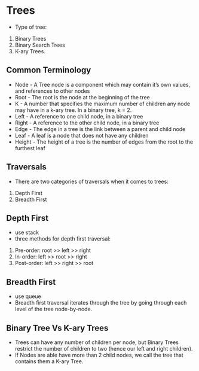 # Trees

* Type of tree:

1. Binary Trees
2. Binary Search Trees
3. K-ary Trees.

## Common Terminology

* Node - A Tree node is a component which may contain it’s own values, and references to other nodes
* Root - The root is the node at the beginning of the tree
* K - A number that specifies the maximum number of children any node may have in a k-ary tree. In a binary tree, k = 2.
* Left - A reference to one child node, in a binary tree
* Right - A reference to the other child node, in a binary tree
* Edge - The edge in a tree is the link between a parent and child node
* Leaf - A leaf is a node that does not have any children
* Height - The height of a tree is the number of edges from the root to the furthest leaf

## Traversals

* There are two categories of traversals when it comes to trees:

1. Depth First
2. Breadth First

## Depth First

* use stack 
* three methods for depth first traversal:

1. Pre-order: root >> left >> right
2. In-order: left >> root >> right
3. Post-order: left >> right >> root

## Breadth First

* use queue
* Breadth first traversal iterates through the tree by going through each level of the tree node-by-node.

## Binary Tree Vs K-ary Trees

* Trees can have any number of children per node, but Binary Trees restrict the number of children to two (hence our left and right children).
* If Nodes are able have more than 2 child nodes, we call the tree that contains them a K-ary Tree.

